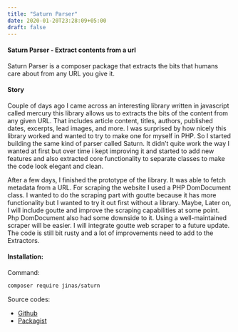 ```yaml
---
title: "Saturn Parser"
date: 2020-01-20T23:28:09+05:00
draft: false
---
```

#### Saturn Parser - Extract contents from a url

Saturn Parser is a composer package that extracts the bits that humans care about from any URL you give it.

#### Story

Couple of days ago I came across an interesting library written in javascript called mercury this library allows us to extracts the bits of the content from any given URL. That includes article content, titles, authors, published dates, excerpts, lead images, and more. I was surprised by how nicely this library worked and wanted to try to make one for myself in PHP. So I started building the same kind of parser called Saturn. It didn’t quite work the way I wanted at first but over time i kept improving it and started to add new features and also extracted core functionality to separate classes to make the code look elegant and clean.

After a few days, I finished the prototype of the library. It was able to fetch metadata from a URL. For scraping the website I used a PHP DomDocument class. I wanted to do the scraping part with goutte because it has more functionality but I wanted to try it out first without a library. Maybe, Later on, I will include goutte and improve the scraping capabilities at some point. Php DomDocument also had some downside to it. Using a well-maintained scraper will be easier. I will integrate goutte web scraper to a future update. The code is still bit rusty and a lot of improvements need to add to the Extractors.

#### Installation:
Command:
```bash
composer require jinas/saturn
```

Source codes:
 - [Github](https://github.com/jinas123/saturn)
 - [Packagist](https://packagist.org/packages/jinas/saturn)